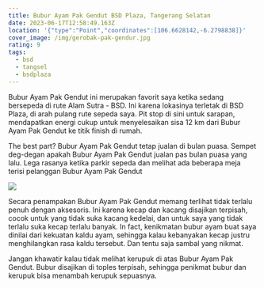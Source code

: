 ```yaml
---
title: Bubur Ayam Pak Gendut BSD Plaza, Tangerang Selatan
date: 2023-06-17T12:58:49.163Z
location: '{"type":"Point","coordinates":[106.6628142,-6.2798838]}'
cover_image: /img/gerobak-pak-gendur.jpg
rating: 9
tags:
  - bsd
  - tangsel
  - bsdplaza
---
```

Bubur Ayam Pak Gendut ini merupakan favorit saya ketika sedang bersepeda di rute Alam Sutra - BSD. Ini karena lokasinya terletak di BSD Plaza, di arah pulang rute sepeda saya. Pit stop di sini untuk sarapan, mendapatkan energi cukup untuk menyelesaikan sisa 12 km dari Bubur Ayam Pak Gendut ke titik finish di rumah.

The best part? Bubur Ayam Pak Gendut tetap jualan di bulan puasa. Sempet deg-degan apakah Bubur Ayam Pak Gendut jualan pas bulan puasa yang lalu. Lega rasanya ketika parkir sepeda dan melihat ada beberapa meja terisi pelanggan Bubur Ayam Pak Gendut

![](/img/ba-pak-gendut.jpg)

Secara penampakan Bubur Ayam Pak Gendut memang terlihat tidak terlalu penuh dengan aksesoris. Ini karena kecap dan kacang disajikan terpisah, cocok untuk yang tidak suka kacang kedelai, dan untuk saya yang tidak terlalu suka kecap terlalu banyak. In fact, kenikmatan bubur ayam buat saya dinilai dari kekuatan kaldu ayam, sehingga kalau kebanyakan kecap justru menghilangkan rasa kaldu tersebut. Dan tentu saja sambal yang nikmat.

Jangan khawatir kalau tidak melihat kerupuk di atas Bubur Ayam Pak Gendut. Bubur disajikan di toples terpisah, sehingga penikmat bubur dan kerupuk bisa menambah kerupuk sepuasnya.